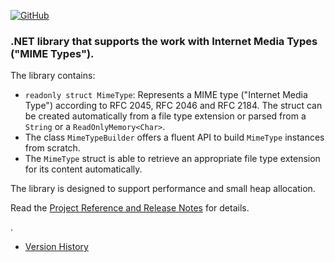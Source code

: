 [![GitHub](https://img.shields.io/github/license/FolkerKinzel/MimeTypes)](https://github.com/FolkerKinzel/MimeTypes/blob/master/LICENSE)

### .NET library that supports the work with Internet Media Types ("MIME Types").
The library contains:
* `readonly struct MimeType`: Represents a MIME type ("Internet Media Type") according to RFC 2045, RFC 2046 and RFC 2184. The struct can be created automatically from a file type extension or parsed from a `String` or a `ReadOnlyMemory<Char>`.
* The class `MimeTypeBuilder` offers a fluent API to build `MimeType` instances from scratch.
* The `MimeType` struct is able to retrieve an appropriate file type extension for its content automatically.

The library is designed to support performance and small heap allocation.

Read the [Project Reference and Release Notes](https://github.com/FolkerKinzel/MimeTypes/releases/tag/v2.0.0-beta.1) for details.

.
- [Version History](https://github.com/FolkerKinzel/MimeTypes/releases)




